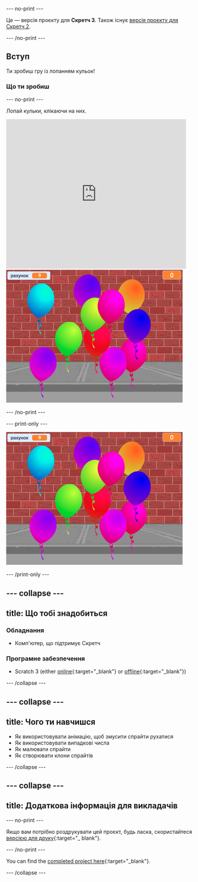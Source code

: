--- no-print ---

Це — версія проєкту для **Скретч 3**. Також існує [версія проєкту для Скретч 2](https://projects.raspberrypi.org/en/projects/balloons-scratch2).

--- /no-print ---

## Вступ

Ти зробиш гру із лопанням кульок!


### Що ти зробиш

--- no-print ---

Лопай кульки, клікаючи на них.

<div class="scratch-preview">
  <iframe allowtransparency="true" width="485" height="402" src="https://scratch.mit.edu/projects/embed/299206746/?autostart=false" frameborder="0" scrolling="no"></iframe>
  <img src="images/balloons-final.png">
</div>

--- /no-print ---

--- print-only ---

![завершений проєкт](images/balloons-final.png)

--- /print-only ---

--- collapse ---
---
title: Що тобі знадобиться
---

### Обладнання

+ Комп'ютер, що підтримує Скретч

### Програмне забезпечення

+ Scratch 3 (either [online](https://rpf.io/scratchon){:target="_blank"} or [offline](https://rpf.io/scratchoff){:target="_blank"})

--- /collapse ---

--- collapse ---
---
title: Чого ти навчишся
---

- Як використовувати анімацію, щоб змусити спрайти рухатися
- Як використовувати випадкові числа
- Як малювати спрайти
- Як створювати клони спрайтів

--- /collapse ---

--- collapse ---
---
title: Додаткова інформація для викладачів
---

--- no-print ---

Якщо вам потрібно роздрукувати цей проєкт, будь ласка, скористайтеся [версією для друку](https://projects.raspberrypi.org/en/projects/balloons/print){:target="_ blank"}.

--- /no-print ---

You can find the [completed project here](https://rpf.io/p/en/balloons-get){:target="_blank"}.

--- /collapse ---
